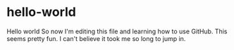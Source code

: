 # hello-world
Hello world
So now I'm editing this file and learning how to use GitHub. This seems pretty fun. I can't believe it took me so long to jump in.

